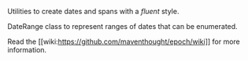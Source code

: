 Utilities to create dates and spans with a _fluent_ style.

DateRange class to represent ranges of dates that can be enumerated.

Read the [[wiki:https://github.com/maventhought/epoch/wiki]] for more information.
